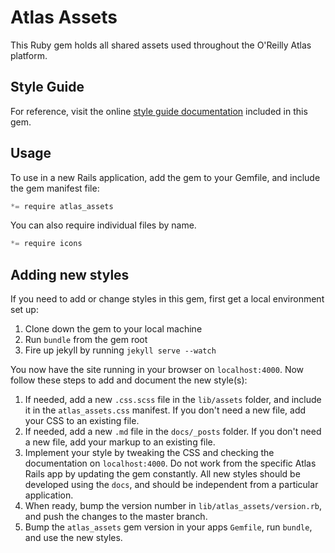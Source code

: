 Atlas Assets
============

This Ruby gem holds all shared assets used throughout the O'Reilly Atlas platform. 

Style Guide
-----------

For reference, visit the online [style guide documentation](http://atlas-assets.herokuapp.com) included in this gem.

Usage
-----

To use in a new Rails application, add the gem to your Gemfile, and include the gem manifest file:

```javascript
*= require atlas_assets
```

You can also require individual files by name.

```javascript
*= require icons
```

Adding new styles
-----------------

If you need to add or change styles in this gem, first get a local environment set up:

1. Clone down the gem to your local machine
2. Run `bundle` from the gem root
3. Fire up jekyll by running `jekyll serve --watch`

You now have the site running in your browser on `localhost:4000`. Now follow these steps to add and document the new style(s):

1. If needed, add a new `.css.scss` file in the `lib/assets` folder, and include it in the `atlas_assets.css` manifest. If you don't need a new file, add your CSS to an existing file.
2. If needed, add a new `.md` file in the `docs/_posts` folder. If you don't need a new file, add your markup to an existing file.
3. Implement your style by tweaking the CSS and checking the documentation on `localhost:4000`. Do not work from the specific Atlas Rails app by updating the gem constantly. All new styles should be developed using the `docs`, and should be independent from a particular application.
4. When ready, bump the version number in `lib/atlas_assets/version.rb`, and push the changes to the master branch.
5. Bump the `atlas_assets` gem version in your apps `Gemfile`, run `bundle`, and use the new styles.